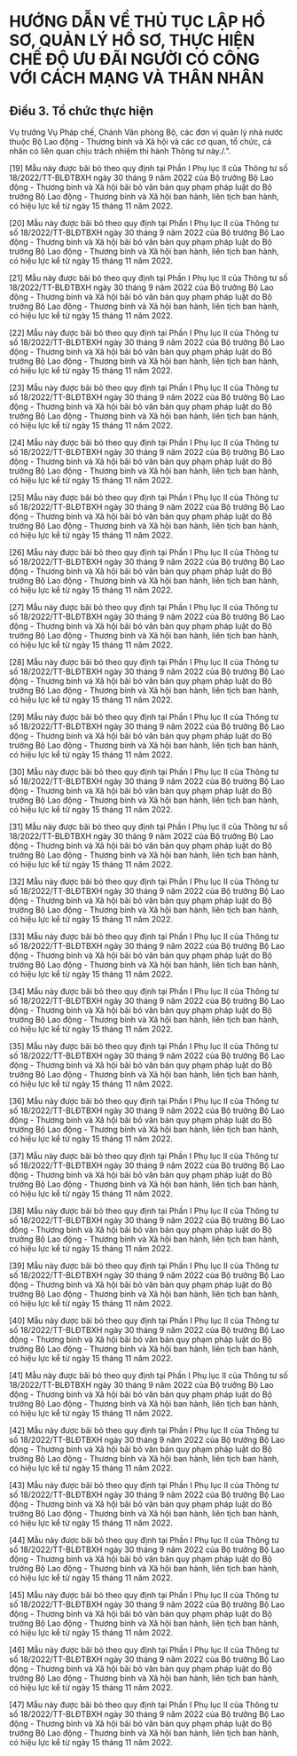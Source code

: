 # HƯỚNG DẪN VỀ THỦ TỤC LẬP HỒ SƠ, QUẢN LÝ HỒ SƠ, THỰC HIỆN CHẾ ĐỘ ƯU ĐÃI NGƯỜI CÓ CÔNG VỚI CÁCH MẠNG VÀ THÂN NHÂN

## Điều 3. Tổ chức thực hiện  
Vụ trưởng Vụ Pháp chế, Chánh Văn phòng Bộ, các đơn vị quản lý nhà nước thuộc Bộ Lao động - Thương binh và Xã hội và các cơ quan, tổ chức, cá nhân có liên quan chịu trách nhiệm thi hành Thông tư này./.”.   
 
[19] Mẫu này được bãi bỏ theo quy định tại Phần I Phụ lục II của Thông tư số 18/2022/TT-BLĐTBXH ngày 30 tháng 9 năm 2022 của Bộ trưởng Bộ Lao động - Thương binh và Xã hội bãi bỏ văn bản quy phạm pháp luật do Bộ trưởng Bộ Lao động - Thương binh và Xã hội ban hành, liên tịch ban hành, có hiệu lực kể từ ngày 15 tháng 11 năm 2022.   
 
[20] Mẫu này được bãi bỏ theo quy định tại Phần I Phụ lục II của Thông tư số 18/2022/TT-BLĐTBXH ngày 30 tháng 9 năm 2022 của Bộ trưởng Bộ Lao động - Thương binh và Xã hội bãi bỏ văn bản quy phạm pháp luật do Bộ trưởng Bộ Lao động - Thương binh và Xã hội ban hành, liên tịch ban hành, có hiệu lực kể từ ngày 15 tháng 11 năm 2022.   
 
[21] Mẫu này được bãi bỏ theo quy định tại Phần I Phụ lục II của Thông tư số 18/2022/TT-BLĐTBXH ngày 30 tháng 9 năm 2022 của Bộ trưởng Bộ Lao động - Thương binh và Xã hội bãi bỏ văn bản quy phạm pháp luật do Bộ trưởng Bộ Lao động - Thương binh và Xã hội ban hành, liên tịch ban hành, có hiệu lực kể từ ngày 15 tháng 11 năm 2022.   
 
[22] Mẫu này được bãi bỏ theo quy định tại Phần I Phụ lục II của Thông tư số 18/2022/TT-BLĐTBXH ngày 30 tháng 9 năm 2022 của Bộ trưởng Bộ Lao động - Thương binh và Xã hội bãi bỏ văn bản quy phạm pháp luật do Bộ trưởng Bộ Lao động - Thương binh và Xã hội ban hành, liên tịch ban hành, có hiệu lực kể từ ngày 15 tháng 11 năm 2022.   
 
[23] Mẫu này được bãi bỏ theo quy định tại Phần I Phụ lục II của Thông tư số 18/2022/TT-BLĐTBXH ngày 30 tháng 9 năm 2022 của Bộ trưởng Bộ Lao động - Thương binh và Xã hội bãi bỏ văn bản quy phạm pháp luật do Bộ trưởng Bộ Lao động - Thương binh và Xã hội ban hành, liên tịch ban hành, có hiệu lực kể từ ngày 15 tháng 11 năm 2022.   
 
[24] Mẫu này được bãi bỏ theo quy định tại Phần I Phụ lục II của Thông tư số 18/2022/TT-BLĐTBXH ngày 30 tháng 9 năm 2022 của Bộ trưởng Bộ Lao động - Thương binh và Xã hội bãi bỏ văn bản quy phạm pháp luật do Bộ trưởng Bộ Lao động - Thương binh và Xã hội ban hành, liên tịch ban hành, có hiệu lực kể từ ngày 15 tháng 11 năm 2022.   
 
[25] Mẫu này được bãi bỏ theo quy định tại Phần I Phụ lục II của Thông tư số 18/2022/TT-BLĐTBXH ngày 30 tháng 9 năm 2022 của Bộ trưởng Bộ Lao động - Thương binh và Xã hội bãi bỏ văn bản quy phạm pháp luật do Bộ trưởng Bộ Lao động - Thương binh và Xã hội ban hành, liên tịch ban hành, có hiệu lực kể từ ngày 15 tháng 11 năm 2022.   
 
[26] Mẫu này được bãi bỏ theo quy định tại Phần I Phụ lục II của Thông tư số 18/2022/TT-BLĐTBXH ngày 30 tháng 9 năm 2022 của Bộ trưởng Bộ Lao động - Thương binh và Xã hội bãi bỏ văn bản quy phạm pháp luật do Bộ trưởng Bộ Lao động - Thương binh và Xã hội ban hành, liên tịch ban hành, có hiệu lực kể từ ngày 15 tháng 11 năm 2022.   
 
[27] Mẫu này được bãi bỏ theo quy định tại Phần I Phụ lục II của Thông tư số 18/2022/TT-BLĐTBXH ngày 30 tháng 9 năm 2022 của Bộ trưởng Bộ Lao động - Thương binh và Xã hội bãi bỏ văn bản quy phạm pháp luật do Bộ trưởng Bộ Lao động - Thương binh và Xã hội ban hành, liên tịch ban hành, có hiệu lực kể từ ngày 15 tháng 11 năm 2022.   
 
[28] Mẫu này được bãi bỏ theo quy định tại Phần I Phụ lục II của Thông tư số 18/2022/TT-BLĐTBXH ngày 30 tháng 9 năm 2022 của Bộ trưởng Bộ Lao động - Thương binh và Xã hội bãi bỏ văn bản quy phạm pháp luật do Bộ trưởng Bộ Lao động - Thương binh và Xã hội ban hành, liên tịch ban hành, có hiệu lực kể từ ngày 15 tháng 11 năm 2022.   
 
[29] Mẫu này được bãi bỏ theo quy định tại Phần I Phụ lục II của Thông tư số 18/2022/TT-BLĐTBXH ngày 30 tháng 9 năm 2022 của Bộ trưởng Bộ Lao động - Thương binh và Xã hội bãi bỏ văn bản quy phạm pháp luật do Bộ trưởng Bộ Lao động - Thương binh và Xã hội ban hành, liên tịch ban hành, có hiệu lực kể từ ngày 15 tháng 11 năm 2022.   
 
[30] Mẫu này được bãi bỏ theo quy định tại Phần I Phụ lục II của Thông tư số 18/2022/TT-BLĐTBXH ngày 30 tháng 9 năm 2022 của Bộ trưởng Bộ Lao động - Thương binh và Xã hội bãi bỏ văn bản quy phạm pháp luật do Bộ trưởng Bộ Lao động - Thương binh và Xã hội ban hành, liên tịch ban hành, có hiệu lực kể từ ngày 15 tháng 11 năm 2022.   
 
[31] Mẫu này được bãi bỏ theo quy định tại Phần I Phụ lục II của Thông tư số 18/2022/TT-BLĐTBXH ngày 30 tháng 9 năm 2022 của Bộ trưởng Bộ Lao động - Thương binh và Xã hội bãi bỏ văn bản quy phạm pháp luật do Bộ trưởng Bộ Lao động - Thương binh và Xã hội ban hành, liên tịch ban hành, có hiệu lực kể từ ngày 15 tháng 11 năm 2022.   
 
[32] Mẫu này được bãi bỏ theo quy định tại Phần I Phụ lục II của Thông tư số 18/2022/TT-BLĐTBXH ngày 30 tháng 9 năm 2022 của Bộ trưởng Bộ Lao động - Thương binh và Xã hội bãi bỏ văn bản quy phạm pháp luật do Bộ trưởng Bộ Lao động - Thương binh và Xã hội ban hành, liên tịch ban hành, có hiệu lực kể từ ngày 15 tháng 11 năm 2022.   
 
[33] Mẫu này được bãi bỏ theo quy định tại Phần I Phụ lục II của Thông tư số 18/2022/TT-BLĐTBXH ngày 30 tháng 9 năm 2022 của Bộ trưởng Bộ Lao động - Thương binh và Xã hội bãi bỏ văn bản quy phạm pháp luật do Bộ trưởng Bộ Lao động - Thương binh và Xã hội ban hành, liên tịch ban hành, có hiệu lực kể từ ngày 15 tháng 11 năm 2022.   
 
[34] Mẫu này được bãi bỏ theo quy định tại Phần I Phụ lục II của Thông tư số 18/2022/TT-BLĐTBXH ngày 30 tháng 9 năm 2022 của Bộ trưởng Bộ Lao động - Thương binh và Xã hội bãi bỏ văn bản quy phạm pháp luật do Bộ trưởng Bộ Lao động - Thương binh và Xã hội ban hành, liên tịch ban hành, có hiệu lực kể từ ngày 15 tháng 11 năm 2022.   
 
[35] Mẫu này được bãi bỏ theo quy định tại Phần I Phụ lục II của Thông tư số 18/2022/TT-BLĐTBXH ngày 30 tháng 9 năm 2022 của Bộ trưởng Bộ Lao động - Thương binh và Xã hội bãi bỏ văn bản quy phạm pháp luật do Bộ trưởng Bộ Lao động - Thương binh và Xã hội ban hành, liên tịch ban hành, có hiệu lực kể từ ngày 15 tháng 11 năm 2022.   
 
[36] Mẫu này được bãi bỏ theo quy định tại Phần I Phụ lục II của Thông tư số 18/2022/TT-BLĐTBXH ngày 30 tháng 9 năm 2022 của Bộ trưởng Bộ Lao động - Thương binh và Xã hội bãi bỏ văn bản quy phạm pháp luật do Bộ trưởng Bộ Lao động - Thương binh và Xã hội ban hành, liên tịch ban hành, có hiệu lực kể từ ngày 15 tháng 11 năm 2022.   
 
[37] Mẫu này được bãi bỏ theo quy định tại Phần I Phụ lục II của Thông tư số 18/2022/TT-BLĐTBXH ngày 30 tháng 9 năm 2022 của Bộ trưởng Bộ Lao động - Thương binh và Xã hội bãi bỏ văn bản quy phạm pháp luật do Bộ trưởng Bộ Lao động - Thương binh và Xã hội ban hành, liên tịch ban hành, có hiệu lực kể từ ngày 15 tháng 11 năm 2022.   
 
[38] Mẫu này được bãi bỏ theo quy định tại Phần I Phụ lục II của Thông tư số 18/2022/TT-BLĐTBXH ngày 30 tháng 9 năm 2022 của Bộ trưởng Bộ Lao động - Thương binh và Xã hội bãi bỏ văn bản quy phạm pháp luật do Bộ trưởng Bộ Lao động - Thương binh và Xã hội ban hành, liên tịch ban hành, có hiệu lực kể từ ngày 15 tháng 11 năm 2022.   
 
[39] Mẫu này được bãi bỏ theo quy định tại Phần I Phụ lục II của Thông tư số 18/2022/TT-BLĐTBXH ngày 30 tháng 9 năm 2022 của Bộ trưởng Bộ Lao động - Thương binh và Xã hội bãi bỏ văn bản quy phạm pháp luật do Bộ trưởng Bộ Lao động - Thương binh và Xã hội ban hành, liên tịch ban hành, có hiệu lực kể từ ngày 15 tháng 11 năm 2022.   
 
[40] Mẫu này được bãi bỏ theo quy định tại Phần I Phụ lục II của Thông tư số 18/2022/TT-BLĐTBXH ngày 30 tháng 9 năm 2022 của Bộ trưởng Bộ Lao động - Thương binh và Xã hội bãi bỏ văn bản quy phạm pháp luật do Bộ trưởng Bộ Lao động - Thương binh và Xã hội ban hành, liên tịch ban hành, có hiệu lực kể từ ngày 15 tháng 11 năm 2022.   
 
[41] Mẫu này được bãi bỏ theo quy định tại Phần I Phụ lục II của Thông tư số 18/2022/TT-BLĐTBXH ngày 30 tháng 9 năm 2022 của Bộ trưởng Bộ Lao động - Thương binh và Xã hội bãi bỏ văn bản quy phạm pháp luật do Bộ trưởng Bộ Lao động - Thương binh và Xã hội ban hành, liên tịch ban hành, có hiệu lực kể từ ngày 15 tháng 11 năm 2022.   
 
[42] Mẫu này được bãi bỏ theo quy định tại Phần I Phụ lục II của Thông tư số 18/2022/TT-BLĐTBXH ngày 30 tháng 9 năm 2022 của Bộ trưởng Bộ Lao động - Thương binh và Xã hội bãi bỏ văn bản quy phạm pháp luật do Bộ trưởng Bộ Lao động - Thương binh và Xã hội ban hành, liên tịch ban hành, có hiệu lực kể từ ngày 15 tháng 11 năm 2022.   
 
[43] Mẫu này được bãi bỏ theo quy định tại Phần I Phụ lục II của Thông tư số 18/2022/TT-BLĐTBXH ngày 30 tháng 9 năm 2022 của Bộ trưởng Bộ Lao động - Thương binh và Xã hội bãi bỏ văn bản quy phạm pháp luật do Bộ trưởng Bộ Lao động - Thương binh và Xã hội ban hành, liên tịch ban hành, có hiệu lực kể từ ngày 15 tháng 11 năm 2022.   
 
[44] Mẫu này được bãi bỏ theo quy định tại Phần I Phụ lục II của Thông tư số 18/2022/TT-BLĐTBXH ngày 30 tháng 9 năm 2022 của Bộ trưởng Bộ Lao động - Thương binh và Xã hội bãi bỏ văn bản quy phạm pháp luật do Bộ trưởng Bộ Lao động - Thương binh và Xã hội ban hành, liên tịch ban hành, có hiệu lực kể từ ngày 15 tháng 11 năm 2022.   
 
[45] Mẫu này được bãi bỏ theo quy định tại Phần I Phụ lục II của Thông tư số 18/2022/TT-BLĐTBXH ngày 30 tháng 9 năm 2022 của Bộ trưởng Bộ Lao động - Thương binh và Xã hội bãi bỏ văn bản quy phạm pháp luật do Bộ trưởng Bộ Lao động - Thương binh và Xã hội ban hành, liên tịch ban hành, có hiệu lực kể từ ngày 15 tháng 11 năm 2022.   
 
[46] Mẫu này được bãi bỏ theo quy định tại Phần I Phụ lục II của Thông tư số 18/2022/TT-BLĐTBXH ngày 30 tháng 9 năm 2022 của Bộ trưởng Bộ Lao động - Thương binh và Xã hội bãi bỏ văn bản quy phạm pháp luật do Bộ trưởng Bộ Lao động - Thương binh và Xã hội ban hành, liên tịch ban hành, có hiệu lực kể từ ngày 15 tháng 11 năm 2022.   
 
[47] Mẫu này được bãi bỏ theo quy định tại Phần I Phụ lục II của Thông tư số 18/2022/TT-BLĐTBXH ngày 30 tháng 9 năm 2022 của Bộ trưởng Bộ Lao động - Thương binh và Xã hội bãi bỏ văn bản quy phạm pháp luật do Bộ trưởng Bộ Lao động - Thương binh và Xã hội ban hành, liên tịch ban hành, có hiệu lực kể từ ngày 15 tháng 11 năm 2022.